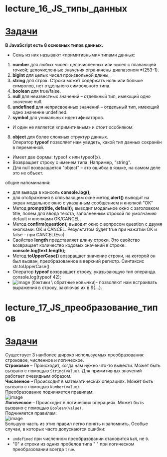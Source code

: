 # lecture_16_JS_типы_данных  
#  [Задачи ](https://github.com/schoolteacherMP/lecture_16_JS/blob/main/tasks16.md)  

**В JavaScript есть 8 основных типов данных.**  
- Семь из них называют «примитивными» типами данных:  
1. **number** для любых чисел: целочисленных или чисел с плавающей точкой; целочисленные значения ограничены диапазоном ±(253-1).  
2. **bigint** для целых чисел произвольной длины.  
3. **string** для строк. Строка может содержать ноль или больше символов, нет отдельного символьного типа.  
4. **boolean** для true/false.  
5. **null** для неизвестных значений – отдельный тип, имеющий одно значение null.  
6. **undefined** для неприсвоенных значений – отдельный тип, имеющий одно значение undefined.  
7. **symbol** для уникальных идентификаторов.  
- И один не является «примитивным» и стоит особняком:  
8. **object** для более сложных структур данных.  
Оператор **typeof** позволяет нам увидеть, какой тип данных сохранён в переменной.  
- Имеет две формы: typeof x или typeof(x).  
- Возвращает строку с именем типа. Например, "string".  
- Для null возвращается "object" – это ошибка в языке, на самом деле это не объект.  

общие напоминания:  
-  для вывода в консоль **console.log();**  
-  для отображения в сплывающем окне метод **alert()** выводит на экран модальное окно с указанным сообщением и кнопкой "OK"  
-  Метод **prompt(title, default);** выводит модальное окно с заголовком title, полем для ввода текста, заполненным строкой по умолчанию default и кнопками OK/CANCEL. 
-  Метод **confirm(question);** выводит окно с вопросом question с двумя кнопками: OK и CANCEL. Результатом будет true при нажатии OK и false – при CANCEL(Esc).  
-  Свойство **length** представляет длину строки. Это свойство возвращает количество кодовых значений в строке.  **console.log(text.length);**  
-  Метод **toUpperCase()** возвращает значение строки, на которой он был вызван, преобразованное в верхний регистр. Синтаксис str.toUpperCase()  
-  Оператор **typeof** возвращает строку, указывающую тип операнда. console.log(typeof 42);  
-  ![image](https://user-images.githubusercontent.com/113675674/211532126-33440812-147c-44f3-99bc-638f40f0ea8c.png) (бэктики \ обратные ковычки)- позволяют нам встраивать выражения в строку, заключая их в ${…}.  


# lecture_17_JS_преобразование_типов  
#  [Задачи ](https://github.com/schoolteacherMP/lecture_16_JS/blob/main/tasks17.md)  

Существует 3 наиболее широко используемых преобразования: строковое, численное и логическое.  
**Строковое** – Происходит, когда нам нужно что-то вывести. Может быть вызвано с помощью `String(value)`. Для примитивных значений работает очевидным образом.  
**Численное** – Происходит в математических операциях. Может быть вызвано с помощью `Number(value)`.  
Преобразование подчиняется правилам:  
![image](https://user-images.githubusercontent.com/113675674/226291433-41013a83-6b84-46c6-a617-fc27b512b519.png)  
**Логическое** – Происходит в логических операциях. Может быть вызвано с помощью `Boolean(value)`.  
Подчиняется правилам:  
![image](https://user-images.githubusercontent.com/113675674/226291535-22e0bf4d-daba-489f-842e-cf7246c00d05.png)  
Большую часть из этих правил легко понять и запомнить. Особые случаи, в которых часто допускаются ошибки:  
- `undefined` при численном преобразовании становится `NaN`, не `0`.  
- "0" и строки из одних пробелов типа " " при логическом преобразовании всегда `true`.  




